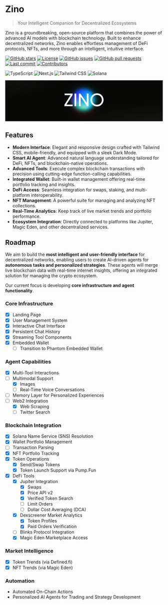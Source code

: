 # Zino

> Your Intelligent Companion for Decentralized Ecosystems

Zino is a groundbreaking, open-source platform that combines the power of advanced AI models with blockchain technology. Built to enhance decentralized networks, Zino enables effortless management of DeFi protocols, NFTs, and more through an intelligent, intuitive interface.

[![GitHub stars](https://img.shields.io/github/stars/NeurProjects/neur-app?style=flat-square)](https://github.com/NeurProjects/neur-app/stargazers)
[![License](https://img.shields.io/badge/license-MIT-blue?style=flat-square)](https://github.com/NeurProjects/neur-app/blob/main/LICENSE)
[![GitHub issues](https://img.shields.io/github/issues/NeurProjects/neur-app?style=flat-square)](https://github.com/NeurProjects/neur-app/issues)
[![GitHub pull requests](https://img.shields.io/github/issues-pr/NeurProjects/neur-app?style=flat-square)](https://github.com/NeurProjects/neur-app/pulls)
[![Last commit](https://img.shields.io/github/last-commit/NeurProjects/neur-app?style=flat-square)](https://github.com/NeurProjects/neur-app/commits/main)
[![Contributors](https://img.shields.io/github/contributors/NeurProjects/neur-app?style=flat-square)](https://github.com/NeurProjects/neur-app/graphs/contributors)


![TypeScript](https://img.shields.io/badge/TypeScript-3178C6?style=flat-square&logo=typescript&logoColor=white)
![Next.js](https://img.shields.io/badge/Next.js-000000?style=flat-square&logo=next.js&logoColor=white)
![Tailwind CSS](https://img.shields.io/badge/Tailwind_CSS-38B2AC?style=flat-square&logo=tailwind-css&logoColor=white)
![Solana](https://img.shields.io/badge/Solana-14F195?style=flat-square&logo=solana&logoColor=white&color=black)

![Product Demo](./public/1.png)

## Features

- **Modern Interface**: Elegant and responsive design crafted with Tailwind CSS, mobile-friendly, and equipped with a sleek Dark Mode.
- **Smart AI Agent**: Advanced natural language understanding tailored for DeFi, NFTs, and blockchain-native operations.
- **Advanced Tools**: Execute complex blockchain transactions with precision using cutting-edge function-calling capabilities.
- **Integrated Wallet**: Built-in wallet management offering real-time portfolio tracking and insights.
- **DeFi Access**: Seamless integration for swaps, staking, and multi-platform interoperability.
- **NFT Management**: A powerful suite for managing and analyzing NFT collections.
- **Real-Time Analytics**: Keep track of live market trends and portfolio performance.
- **Ecosystem Integration**: Directly connected to platforms like Jupiter, Magic Eden, and other decentralized services.

## Roadmap

We aim to build the **most intelligent and user-friendly interface** for decentralized networks, enabling users to create AI-driven agents for **autonomous tasks and personalized strategies**. These agents will merge live blockchain data with real-time internet insights, offering an integrated solution for managing the crypto ecosystem.

Our current focus is developing **core infrastructure and agent functionality**.

### Core Infrastructure

- [x] Landing Page
- [x] User Management System
- [x] Interactive Chat Interface
- [x] Persistent Chat History
- [x] Streaming Tool Components
- [x] Embedded Wallet
  - [ ] Transition to Phantom Embedded Wallet

### Agent Capabilities

- [x] Multi-Tool Interactions
- [ ] Multimodal Support
  - [x] Images
  - [ ] Real-Time Voice Conversations
- [ ] Memory Layer for Personalized Experiences
- [ ] Web2 Integration
  - [x] Web Scraping
  - [ ] Twitter Search

### Blockchain Integration

- [x] Solana Name Service (SNS) Resolution
- [x] Wallet Portfolio Management
- [ ] Transaction Parsing
- [x] NFT Portfolio Tracking
- [x] Token Operations
  - [x] Send/Swap Tokens
  - [x] Token Launch Support via Pump.Fun
- [x] DeFi Tools
  - [x] Jupiter Integration
    - [x] Swaps
    - [x] Price API v2
    - [x] Verified Token Search
    - [ ] Limit Orders
    - [ ] Dollar Cost Averaging (DCA)
  - [x] Dexscreener Market Analytics
    - [x] Token Profiles
    - [x] Paid Orders Verification
  - [ ] Blinks Protocol Integration
  - [x] Magic Eden Marketplace Access

### Market Intelligence

- [x] Token Trends (via Defined.fi)
- [x] NFT Trends (via Magic Eden)

### Automation

- Automated On-Chain Actions
- Personalized AI Agents for Trading and Strategy Development